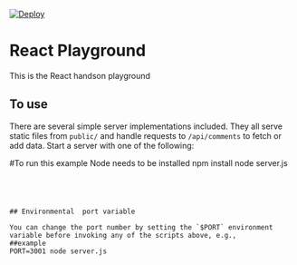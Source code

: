 [![Deploy](https://www.herokucdn.com/deploy/button.png)](https://heroku.com/deploy)

# React Playground

This is the React handson playground

## To use

There are several simple server implementations included. They all serve static files from `public/` and handle requests to `/api/comments` to fetch or add data. Start a server with one of the following:

#To run this example Node needs to be installed
npm install
node server.js
```




## Environmental  port variable

You can change the port number by setting the `$PORT` environment variable before invoking any of the scripts above, e.g.,
##example
PORT=3001 node server.js

